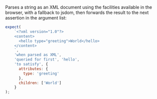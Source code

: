 Parses a string as an XML document using the facilities available in the browser, with a fallback to jsdom, then forwards the result to the next assertion in the argument list:

```js
expect(
    `<?xml version="1.0"?>
    <content>
      <hello type="greeting">World</hello>
    </content>
    `,
    'when parsed as XML',
    'queried for first', 'hello',
    'to satisfy', {
      attributes: {
        type: 'greeting'
      },
      children: ['World']
    }
);
```
